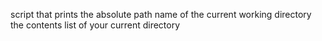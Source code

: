 script that prints the absolute path name of the current working directory
the contents list of your current directory
